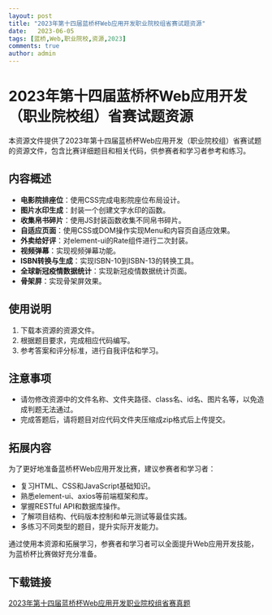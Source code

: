 ```yaml
---
layout: post
title: "2023年第十四届蓝桥杯Web应用开发职业院校组省赛试题资源"
date:   2023-06-05
tags: [蓝桥,Web,职业院校,资源,2023]
comments: true
author: admin
---
```

# 2023年第十四届蓝桥杯Web应用开发（职业院校组）省赛试题资源

本资源文件提供了2023年第十四届蓝桥杯Web应用开发（职业院校组）省赛试题的资源文件，包含比赛详细题目和相关代码，供参赛者和学习者参考和练习。

## 内容概述

- **电影院排座位**：使用CSS完成电影院座位布局设计。
- **图片水印生成**：封装一个创建文字水印的函数。
- **收集帛书碎片**：使用JS封装函数收集不同帛书碎片。
- **自适应页面**：使用CSS或DOM操作实现Menu和内容页自适应效果。
- **外卖给好评**：对element-ui的Rate组件进行二次封装。
- **视频弹幕**：实现视频弹幕功能。
- **ISBN转换与生成**：实现ISBN-10到ISBN-13的转换工具。
- **全球新冠疫情数据统计**：实现新冠疫情数据统计页面。
- **骨架屏**：实现骨架屏效果。

## 使用说明

1. 下载本资源的资源文件。
2. 根据题目要求，完成相应代码编写。
3. 参考答案和评分标准，进行自我评估和学习。

## 注意事项

- 请勿修改资源中的文件名称、文件夹路径、class名、id名、图片名等，以免造成判题无法通过。
- 完成答题后，请将题目对应代码文件夹压缩成zip格式后上传提交。

## 拓展内容

为了更好地准备蓝桥杯Web应用开发比赛，建议参赛者和学习者：

- 复习HTML、CSS和JavaScript基础知识。
- 熟悉element-ui、axios等前端框架和库。
- 掌握RESTful API和数据库操作。
- 了解项目结构、代码版本控制和单元测试等最佳实践。
- 多练习不同类型的题目，提升实际开发能力。

通过使用本资源和拓展学习，参赛者和学习者可以全面提升Web应用开发技能，为蓝桥杯比赛做好充分准备。

## 下载链接

[2023年第十四届蓝桥杯Web应用开发职业院校组省赛真题](https://pan.quark.cn/s/b3b95096b293)